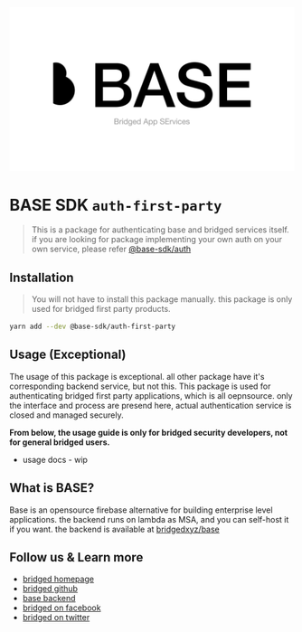 ![base-sdk](../.branding/cover.png)

# BASE SDK `auth-first-party`

> This is a package for authenticating base and bridged services itself. if you are looking for package implementing your own auth on your own service, please refer [@base-sdk/auth](../auth)

## Installation

> You will not have to install this package manually. this package is only used for bridged first party products.

```sh
yarn add --dev @base-sdk/auth-first-party
```

## Usage (Exceptional)

<!-- add sdk usage example here -->

The usage of this package is exceptional. all other package have it's corresponding backend service, but not this. This package is used for authenticating bridged first party applications, which is all oepnsource. only the interface and process are presend here, actual authentication service is closed and managed securely.

**From below, the usage guide is only for bridged security developers, not for general bridged users.**

-   usage docs - wip

## What is BASE?

Base is an opensource firebase alternative for building enterprise level applications. the backend runs on lambda as MSA, and you can self-host it if you want. the backend is available at [bridgedxyz/base](https://github.com/bridgedxyz/base)

## Follow us & Learn more

-   [bridged homepage](https://bridged.xyz)
-   [bridged github](https://github.com/bridgedxyz)
-   [base backend](https://github.com/bridgedxyz/base)
-   [bridged on facebook](https://www.facebook.com/bridged.xyz/)
-   [bridged on twitter](https://twitter.com/bridgedxyz)
